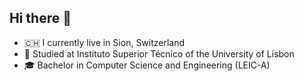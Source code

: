 ## Hi there 👋
- 🇨🇭 I currently live in Sion, Switzerland
- 🏫 Studied at Instituto Superior Técnico of the University of Lisbon
- 🎓 Bachelor in Computer Science and Engineering (LEIC-A)
